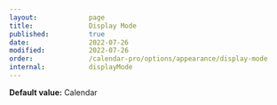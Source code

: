 ```yaml
---
layout:             page
title:              Display Mode 
published:          true
date:               2022-07-26
modified:           2022-07-26
order:              /calendar-pro/options/appearance/display-mode
internal:           displayMode
---
```

**Default value:** Calendar
